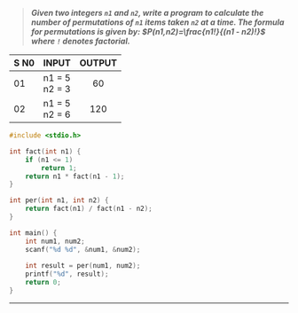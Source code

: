 > ***Given two integers `n1` and `n2`, write a program to calculate the number of permutations of `n1` items taken `n2` at a time. The formula for permutations is given by: $P(n1,n2)=\frac{n1!}{(n1 - n2)!}​$ where `!` denotes factorial.***
>


| S N0 | INPUT            | OUTPUT |
| ---- | ---------------- | :----: |
| 01   | n1 = 5<br>n2 = 3 |   60   |
| 02   | n1 = 5<br>n2 = 6 |  120   |
```c
#include <stdio.h>

int fact(int n1) {
    if (n1 <= 1)
        return 1;
    return n1 * fact(n1 - 1);
}

int per(int n1, int n2) {
    return fact(n1) / fact(n1 - n2);
}

int main() {
    int num1, num2;
    scanf("%d %d", &num1, &num2);
    
    int result = per(num1, num2);
    printf("%d", result);
    return 0;
}

```
---